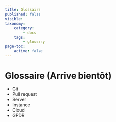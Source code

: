 ```yaml
---
title: Glossaire
published: false
visible:
taxonomy:
    category:
        - docs
    tags:
        - glossary
page-toc:
    active: false
---
```


# Glossaire (Arrive bientôt)

- Git
- Pull request
- Server
- Instance
- Cloud
- GPDR
